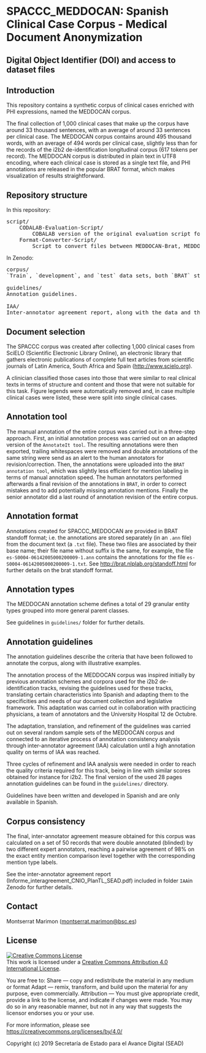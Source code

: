 # SPACCC_MEDDOCAN: Spanish Clinical Case Corpus - Medical Document Anonymization

## Digital Object Identifier (DOI) and access to dataset files


## Introduction

This repository contains a synthetic corpus of clinical cases enriched with PHI expressions, named the MEDDOCAN corpus.

The final collection of 1,000 clinical cases that make up the corpus have around 33 thousand sentences, with an average 
of around 33 sentences per clinical case. The MEDDOCAN corpus contains around 495 thousand words, with an average of 494 
words per clinical case, slightly less than for the records of the i2b2 de-identification longitudinal corpus (617 tokens 
per record). The MEDDOCAN corpus is distributed in plain text in UTF8 encoding, where each clinical case is stored as a 
single text file, and PHI annotations are released in the popular BRAT format, which makes visualization of results 
straightforward.

## Repository structure

In this repository:

<pre>
script/
	CODALAB-Evaluation-Script/
		COBALAB version of the original evaluation script for the MEDDOCAN task.
	Format-Converter-Script/	
		Script to convert files between MEDDOCAN-Brat, MEDDOCAN-XML, and i2b2 formats.
</pre>


In Zenodo:

<pre>
corpus/
`Train`, `development`, and `test` data sets, both `BRAT` standoff format and `i2b2` format.

guidelines/
Annotation guidelines.

IAA/
Inter-annotator agreement report, along with the data and the scripts used to calculate it. 
</pre>


## Document selection

The SPACCC corpus was created after collecting 1,000 clinical cases from SciELO (Scientific Electronic Library Online), 
an electronic library that gathers electronic publications of complete full text articles from scientific journals of 
Latin America, South Africa and Spain (http://www.scielo.org).

A clinician classified those cases into those that were similar to real clinical texts in terms of structure and content
and those that were not suitable for this task. Figure legends were automatically removed and, in case multiple clinical 
cases were listed, these were split into single clinical cases.


## Annotation tool

The manual annotation of the entire corpus was carried out in a three-step approach. First, an initial annotation 
process was carried out on an adapted version of the `AnnotateIt tool`. The resulting annotations were then exported, 
trailing whitespaces were removed and double annotations of the same string were send as an alert to the human annotators
for revision/correction. Then, the annotations were uploaded into the `BRAT annotation tool`, which was slightly less 
efficient for mention labeling in terms of manual annotation speed. The human annotators performed afterwards a final 
revision of the annotations in `BRAT`, in order to correct mistakes and to add potentially missing annotation mentions. 
Finally the senior annotator did a last round of annotation revision of the entire corpus. 


## Annotation format

Annotations created for SPACCC_MEDDOCAN are provided in BRAT standoff format; i.e. the annotations are stored separately 
(in an `.ann` file) from the document text (a `.txt` file). 
These two files are associated by their base name; their file name without suffix is the same, for example, the file 
`es-S0004-06142005000200009-1.ann` contains the annotations for the file `es-S0004-06142005000200009-1.txt`. 
See http://brat.nlplab.org/standoff.html for further details on the brat standoff format. 



## Annotation types

The MEDDOCAN annotation scheme defines a total of 29 granular entity types grouped into more general parent classes. 

See guidelines in `guidelines/` folder for further details.


## Annotation guidelines

The annotation guidelines describe the criteria that have been followed to annotate the corpus, along with illustrative 
examples. 

The annotation process of the MEDDOCAN corpus was inspired initially by previous annotation schemes and corpora used for 
the i2b2 de-identification tracks, revising the guidelines used for these tracks, translating certain characteristics into 
Spanish and adapting them to the specificities and needs of our document collection and legislative framework. This adaptation 
was carried out in collaboration with practicing physicians, a team of annotators and the University Hospital 12 de Octubre. 

The adaptation, translation, and refinement of the guidelines was carried out on several random sample sets of the MEDDOCAN 
corpus and connected to an iterative process of annotation consistency analysis through inter-annotator agreement (IAA) 
calculation until a high annotation quality on terms of IAA was reached. 

Three cycles of refinement and IAA analysis were needed in order to reach the quality criteria required for this track, being 
in line with similar scores obtained for instance for i2b2. The final version of the used 28 pages annotation guidelines can 
be found in the `guidelines/` directory.

Guidelines have been written and developed in Spanish and are only available in Spanish.


## Corpus consistency

The final, inter-annotator agreement measure obtained for this corpus was calculated on a set of 50 records that were double 
annotated (blinded) by two different expert annotators, reaching a pairwise agreement of 98% on the exact entity mention 
comparison level together with the corresponding mention type labels.

See the inter-annotator agreement report (Informe_interagreement_CNIO_PlanTL_SEAD.pdf) included in folder `IAA`in Zenodo for 
further details.

## Contact

Montserrat Marimon (montserrat.marimon@bsc.es)


## License

<a rel="license" href="http://creativecommons.org/licenses/by/4.0/"><img alt="Creative Commons License" style="border-width:0" src="https://i.creativecommons.org/l/by/4.0/88x31.png" /></a><br />This work is licensed under a <a rel="license" href="http://creativecommons.org/licenses/by/4.0/">Creative Commons Attribution 4.0 International License</a>.

You are free to:
Share — copy and redistribute the material in any medium or format
Adapt — remix, transform, and build upon the material for any purpose, even commercially.
Attribution — You must give appropriate credit, provide a link to the license, and indicate if changes were made. You may do so in any reasonable manner, but not in any way that suggests the licensor endorses you or your use.

For more information, please see
<https://creativecommons.org/licenses/by/4.0/>

Copyright (c) 2019 Secretaría de Estado para el Avance Digital (SEAD)
